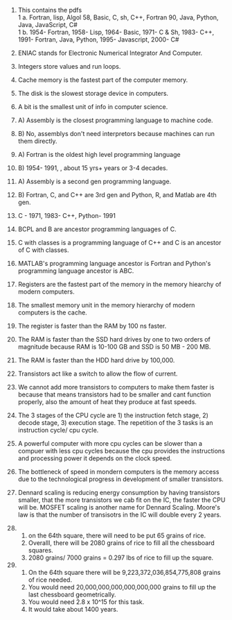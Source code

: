 1. This contains the pdfs  
1 a. Fortran, lisp, Algol 58, Basic, C, sh, C++, Fortran 90, Java, Python, Java, JavaScript, C#  
1 b. 1954- Fortran, 1958- Lisp, 1964- Basic, 1971- C & Sh, 1983- C++, 1991- Fortran, Java, Python, 1995- Javascript, 2000- C#

2.  ENIAC stands for Electronic Numerical Integrator And Computer.
3.  Integers store values and run loops.
4.  Cache memory is the fastest part of the computer memory.  
5.  The disk is the slowest storage device in computers.  
6.  A bit is the smallest unit of info in computer science.  
7. A) Assembly is the closest programming language to machine code.
7. B) No, assemblys don't need interpretors because machines can run them directly.  
8. A) Fortran is the oldest high level programming language
8. B) 1954- 1991, , about 15 yrs+ years or 3-4 decades.  
9. A) Assembly is a second gen programming language.  
9. B) Fortran, C, and C++ are 3rd gen and Python, R, and Matlab are 4th gen.  
10. C - 1971, 1983- C++, Python- 1991  
11. BCPL and B are ancestor programming languages of C.  
12. C with classes is a programming language of C++ and C is an ancestor of C with classes.
13. MATLAB's programming language ancestor is Fortran and Python's programming language ancestor is ABC.
14. Registers are the fastest part of the memory in the memory hiearchy of modern computers.
15. The smallest memory unit in the memory hierarchy of modern computers is the cache.  
16. The register is faster than the RAM by 100 ns faster.  
17. The RAM is faster than the SSD hard drives by one to two orders of magnitude because RAM is 10-100 GB and SSD is 50 MB - 200 MB. 
18. The RAM is faster than the HDD hard drive by 100,000.  
19. Transistors act like a switch to allow the flow of current.
20. We cannot add more transistors to computers to make them faster is because that means transistors had to be smaller and cant function properly, also the amount of heat they produce at fast speeds.
21. The 3 stages of the CPU cycle are 1) the instruction fetch stage, 2) decode stage, 3) execution stage. The repetition of the 3 tasks is an instruction cycle/ cpu cycle.
22. A powerful computer with more cpu cycles can be slower than a compuer with less cpu cycles because the cpu provides the instructions and processing power it depends on the clock speed.  
23. The bottleneck of speed in mondern computers is the memory access due to the technological progress in development of smaller transistors.
24. Dennard scaling is reducing energy consumption by having transistors smaller, that the more transistors we cab fit on the IC, the faster the CPU will be. MOSFET scaling is another name for Dennard Scaling. Moore's law is that the number of transisotrs in the IC will double every 2 years.
25. 1. on the 64th square, there will need to be put 65 grains of rice.    
    2. Overalll, there will be 2080 grains of rice to fill all the chessboard squares.
    3. 2080 grains/ 7000 grains = 0.297 lbs of rice to fill up the square.
26. 1. On the 64th square there will be 9,223,372,036,854,775,808 grains of rice needed.
    2. You would need 20,000,000,000,000,000,000 grains to fill up the last chessboard geometrically.
    3. You would need 2.8 x 10^15 for this task.
    4. It would take about 1400 years.  
  
